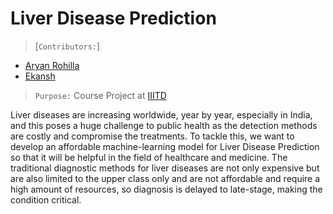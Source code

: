 # Liver Disease Prediction 

>[`Contributors:`]
- [Aryan Rohilla](https://github.com/Blazzzze)
- [Ekansh](https://github.com/ekansh21044)

>`Purpose:` Course Project at [IIITD](https://www.iiitd.ac.in/)

Liver diseases are increasing worldwide, year by year, especially in India, and this poses a huge challenge to public health as the detection methods are costly and compromise the treatments. To tackle this, we want to develop an affordable machine-learning model for Liver Disease Prediction so that it will be helpful in the field of healthcare and medicine.
The traditional diagnostic methods for liver diseases are not only expensive but are also limited to the upper class only and are not affordable and require a high amount of resources, so diagnosis is delayed to late-stage, making the condition critical. 
